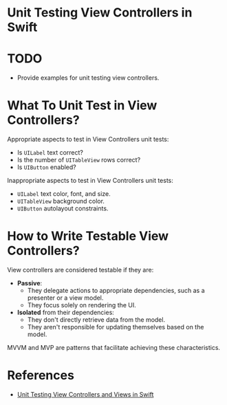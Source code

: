 # Unit Testing View Controllers in Swift

# TODO
- Provide examples for unit testing view controllers.

# What To Unit Test in View Controllers? <a name="vc_unit_test"></a>

Appropriate aspects to test in View Controllers unit tests:
- Is `UILabel` text correct?
- Is the number of `UITableView` rows correct?
- Is `UIButton` enabled?

Inappropriate aspects to test in View Controllers unit tests:
- `UILabel` text color, font, and size.
- `UITableView` background color.
- `UIButton` autolayout constraints.

# How to Write Testable View Controllers? <a name="vc_testable"></a>

View controllers are considered testable if they are:
- **Passive**:
  - They delegate actions to appropriate dependencies, such as a presenter or a view model.
  - They focus solely on rendering the UI.
- **Isolated** from their dependencies:
  - They don't directly retrieve data from the model.
  - They aren't responsible for updating themselves based on the model.

MVVM and MVP are patterns that facilitate achieving these characteristics.

# References <a name="vc_testing_references"></a>

- <a href="https://www.vadimbulavin.com/unit-testing-view-controller-uiviewcontroller-and-uiview-in-swift/">Unit Testing View Controllers and Views in Swift</a>
